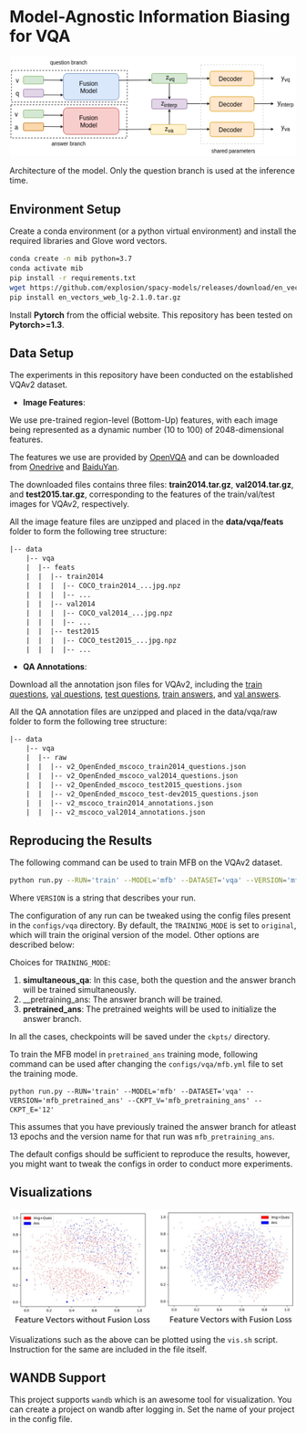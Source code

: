# Model-Agnostic Information Biasing for VQA

![Model](images/model.png)

Architecture of the model. Only the question branch is used at the inference time.

## Environment Setup

Create a conda environment (or a python virtual environment) and install the required libraries and Glove word vectors.

```sh
conda create -n mib python=3.7
conda activate mib
pip install -r requirements.txt
wget https://github.com/explosion/spacy-models/releases/download/en_vectors_web_lg-2.1.0/en_vectors_web_lg-2.1.0.tar.gz -O en_vectors_web_lg-2.1.0.tar.gz
pip install en_vectors_web_lg-2.1.0.tar.gz
```

Install __Pytorch__ from the official website. This repository has been tested on __Pytorch>=1.3__.

## Data Setup

The experiments in this repository have been conducted on the established VQAv2 dataset. 

- __Image Features__:

We use pre-trained region-level (Bottom-Up) features, with each image being represented as a dynamic number (10 to 100) of 2048-dimensional features.

The features we use are provided by [OpenVQA](https://openvqa.readthedocs.io/en/latest/index.html) and can be downloaded from [Onedrive](https://awma1-my.sharepoint.com/:f:/g/personal/yuz_l0_tn/EsfBlbmK1QZFhCOFpr4c5HUBzUV0aH2h1McnPG1jWAxytQ?e=2BZl8O) and [BaiduYan](https://pan.baidu.com/s/1C7jIWgM3hFPv-YXJexItgw#list/path=%2F).

The downloaded files contains three files: __train2014.tar.gz__, __val2014.tar.gz__, and __test2015.tar.gz__, corresponding to the features of the train/val/test images for VQAv2, respectively.

All the image feature files are unzipped and placed in the __data/vqa/feats__ folder to form the following tree structure:

```
|-- data
	|-- vqa
	|  |-- feats
	|  |  |-- train2014
	|  |  |  |-- COCO_train2014_...jpg.npz
	|  |  |  |-- ...
	|  |  |-- val2014
	|  |  |  |-- COCO_val2014_...jpg.npz
	|  |  |  |-- ...
	|  |  |-- test2015
	|  |  |  |-- COCO_test2015_...jpg.npz
	|  |  |  |-- ...
```

- __QA Annotations__:

Download all the annotation json files for VQAv2, including the [train questions](https://s3.amazonaws.com/cvmlp/vqa/mscoco/vqa/v2_Questions_Train_mscoco.zip), [val questions](https://s3.amazonaws.com/cvmlp/vqa/mscoco/vqa/v2_Questions_Val_mscoco.zip), [test questions](https://s3.amazonaws.com/cvmlp/vqa/mscoco/vqa/v2_Questions_Test_mscoco.zip), [train answers](https://s3.amazonaws.com/cvmlp/vqa/mscoco/vqa/v2_Annotations_Train_mscoco.zip), and [val answers](https://s3.amazonaws.com/cvmlp/vqa/mscoco/vqa/v2_Annotations_Val_mscoco.zip).

All the QA annotation files are unzipped and placed in the data/vqa/raw folder to form the following tree structure:

```
|-- data
	|-- vqa
	|  |-- raw
	|  |  |-- v2_OpenEnded_mscoco_train2014_questions.json
	|  |  |-- v2_OpenEnded_mscoco_val2014_questions.json
	|  |  |-- v2_OpenEnded_mscoco_test2015_questions.json
	|  |  |-- v2_OpenEnded_mscoco_test-dev2015_questions.json
	|  |  |-- v2_mscoco_train2014_annotations.json
	|  |  |-- v2_mscoco_val2014_annotations.json
```

## Reproducing the Results

The following command can be used to train MFB on the VQAv2 dataset.

```sh
python run.py --RUN='train' --MODEL='mfb' --DATASET='vqa' --VERSION='mfb_sample_run'
```

Where ```VERSION``` is a string that describes your run.

The configuration of any run can be tweaked using the config files present in the ```configs/vqa``` directory. By default, the ```TRAINING_MODE``` is set to ```original```, which will train the original version of the model. Other options are described below:

Choices for ```TRAINING_MODE```:

1. __simultaneous_qa__: In this case, both the question and the answer branch will be trained simultaneously.
2. __pretraining_ans: The answer branch will be trained. 
3. __pretrained_ans__: The pretrained weights will be used to initialize the answer branch.

In all the cases, checkpoints will be saved under the ```ckpts/``` directory.

To train the MFB model in ```pretrained_ans``` training mode, following command can be used after changing the ```configs/vqa/mfb.yml``` file to set the training mode.

```
python run.py --RUN='train' --MODEL='mfb' --DATASET='vqa' --VERSION='mfb_pretrained_ans' --CKPT_V='mfb_pretraining_ans' --CKPT_E='12'
```

This assumes that you have previously trained the answer branch for atleast 13 epochs and the version name for that run was ```mfb_pretraining_ans```.

The default configs should be sufficient to reproduce the results, however, you might want to tweak the configs in order to conduct more experiments.

## Visualizations

![Visualization](images/feature_tsne_vis.png?raw=true)

Visualizations such as the above can be plotted using the ```vis.sh``` script. Instruction for the same are included in the file itself.

## WANDB Support

This project supports ```wandb``` which is an awesome tool for visualization. You can create a project on wandb after logging in. Set the name of your project in the config file.
